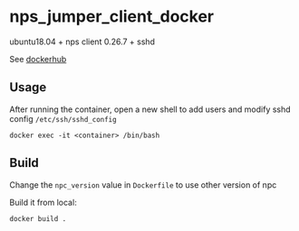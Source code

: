 # nps_jumper_client_docker

ubuntu18.04 + nps client 0.26.7 + sshd

See [dockerhub](https://hub.docker.com/r/zaberchann/nps_jumper_client)

## Usage
After running the container, open a new shell to add users and modify sshd config `/etc/ssh/sshd_config`
```
docker exec -it <container> /bin/bash
``` 

## Build
Change the `npc_version` value in `Dockerfile` to use other version of npc

Build it from local:
```
docker build .
```